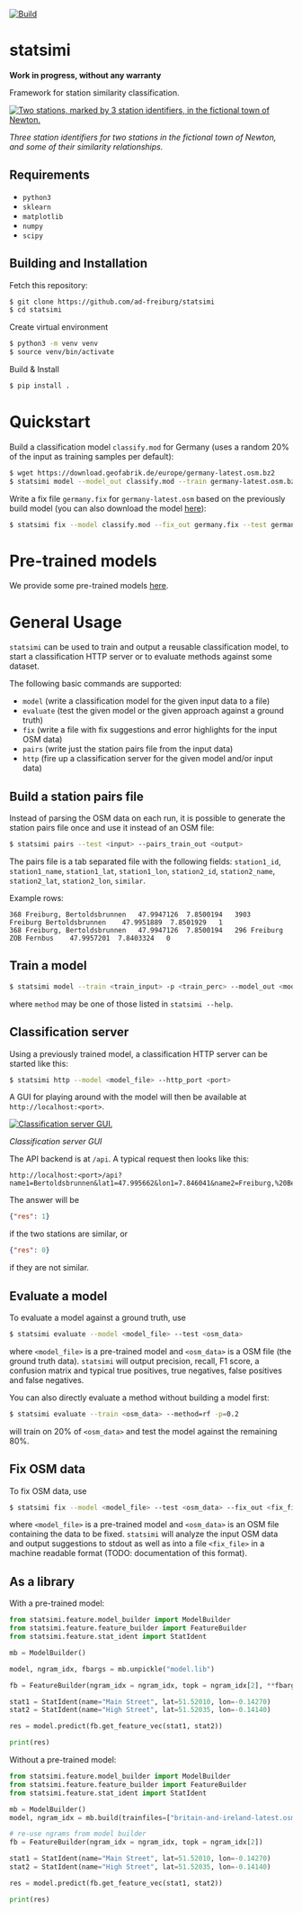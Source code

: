 [![Build](https://github.com/ad-freiburg/statsimi/actions/workflows/build.yml/badge.svg)](https://github.com/ad-freiburg/statsimi/actions/workflows/build.yml)

# statsimi

**Work in progress, without any warranty**

Framework for station similarity classification.

[![Two stations, marked by 3 station identifiers, in the fictional town of Newton.](example_res.png?raw=true)](example.png?raw=true)

*Three station identifiers for two stations in the fictional town of Newton, and some of their similarity relationships.*

## Requirements

 * `python3`
 * `sklearn`
 * `matplotlib`
 * `numpy`
 * `scipy`

## Building and Installation

Fetch this repository:

```bash
$ git clone https://github.com/ad-freiburg/statsimi
$ cd statsimi
```
Create virtual environment
```bash
$ python3 -m venv venv
$ source venv/bin/activate
```
Build & Install
```bash
$ pip install .
```

# Quickstart

Build a classification model `classify.mod` for Germany (uses a random 20% of the input as training samples per default):

```bash
$ wget https://download.geofabrik.de/europe/germany-latest.osm.bz2
$ statsimi model --model_out classify.mod --train germany-latest.osm.bz2
```

Write a fix file `germany.fix` for `germany-latest.osm` based on the previously build model (you can also download the model [here](https://staty.cs.uni-freiburg.de/datasets/models/europe/dach/model.lib)):

```bash
$ statsimi fix --model classify.mod --fix_out germany.fix --test germany-latest.osm.bz2
```

# Pre-trained models

We provide some pre-trained models [here](https://staty.cs.uni-freiburg.de/datasets/). 

# General Usage

`statsimi` can be used to train and output a reusable classification model, to start a classification HTTP server or to evaluate methods against some dataset.

The following basic commands are supported:

* `model` (write a classification model for the given input data to a file)
* `evaluate` (test the given model or the given approach against a ground truth)
* `fix`	(write a file with fix suggestions and error highlights for the input OSM data)
* `pairs` (write just the station pairs file from the input data)
* `http` (fire up a classification server for the given model and/or input data)

## Build a station pairs file

Instead of parsing the OSM data on each run, it is possible to generate the station pairs file once and use it instead of an OSM file:

```bash
$ statsimi pairs --test <input> --pairs_train_out <output>
```

The pairs file is a tab separated file with the following fields: `station1_id`, `station1_name`, `station1_lat`, `station1_lon`, `station2_id`, `station2_name`, `station2_lat`, `station2_lon`, `similar`.

Example rows:

```
368	Freiburg, Bertoldsbrunnen	47.9947126	7.8500194	3903	Freiburg Bertoldsbrunnen	47.9951889	7.8501929	1
368	Freiburg, Bertoldsbrunnen	47.9947126	7.8500194	296	Freiburg ZOB Fernbus	47.9957201	7.8403324	0
```

## Train a model
```bash
$ statsimi model --train <train_input> -p <train_perc> --model_out <model_file> --method <method>
```
where `method` may be one of those listed in `statsimi --help`.

## Classification server
Using a previously trained model, a classification HTTP server can be started like this:
```bash
$ statsimi http --model <model_file> --http_port <port>
```

A GUI for playing around with the model will then be available at `http://localhost:<port>`.

[![Classification server GUI.](gui_res.png?raw=true)](gui.png?raw=true)

*Classification server GUI*

The API backend is at `/api`. A typical request then looks like this:
```
http://localhost:<port>/api?name1=Bertoldsbrunnen&lat1=47.995662&lon1=7.846041&name2=Freiburg,%20Bertoldsbrunnen&lat2=47.995321&lon2=7.846341
```

The answer will be

```json
{"res": 1}
```
if the two stations are similar, or
```json
{"res": 0}
```
if they are not similar.

## Evaluate a model

To evaluate a model against a ground truth, use

```bash
$ statsimi evaluate --model <model_file> --test <osm_data>
```

where `<model_file>` is a pre-trained model and `<osm_data>` is a OSM file (the ground truth data). `statsimi` will output precision, recall, F1 score, a confusion matrix and typical true positives, true negatives, false positives and false negatives.

You can also directly evaluate a method without building a model first:

```bash
$ statsimi evaluate --train <osm_data> --method=rf -p=0.2
```

will train on 20% of ``<osm_data>`` and test the model against the remaining 80%.

## Fix OSM data

To fix OSM data, use

```bash
$ statsimi fix --model <model_file> --test <osm_data> --fix_out <fix_file>
```

where `<model_file>` is a pre-trained model and `<osm_data>` is an OSM file containing the data to be fixed. `statsimi` will analyze the input OSM data and output suggestions to stdout as well as into a file `<fix_file>` in a machine readable format (TODO: documentation of this format).


## As a library

With a pre-trained model:

```python
from statsimi.feature.model_builder import ModelBuilder
from statsimi.feature.feature_builder import FeatureBuilder
from statsimi.feature.stat_ident import StatIdent

mb = ModelBuilder()

model, ngram_idx, fbargs = mb.unpickle("model.lib")

fb = FeatureBuilder(ngram_idx = ngram_idx, topk = ngram_idx[2], **fbargs)

stat1 = StatIdent(name="Main Street", lat=51.52010, lon=-0.14270)
stat2 = StatIdent(name="High Street", lat=51.52035, lon=-0.14140)

res = model.predict(fb.get_feature_vec(stat1, stat2))

print(res)
```

Without a pre-trained model:

```python
from statsimi.feature.model_builder import ModelBuilder
from statsimi.feature.feature_builder import FeatureBuilder
from statsimi.feature.stat_ident import StatIdent

mb = ModelBuilder()
model, ngram_idx = mb.build(trainfiles=["britain-and-ireland-latest.osm.bz2"])

# re-use ngrams from model builder
fb = FeatureBuilder(ngram_idx = ngram_idx, topk = ngram_idx[2])

stat1 = StatIdent(name="Main Street", lat=51.52010, lon=-0.14270)
stat2 = StatIdent(name="High Street", lat=51.52035, lon=-0.14140)

res = model.predict(fb.get_feature_vec(stat1, stat2))

print(res)
```
